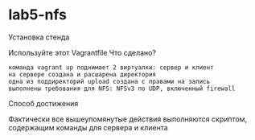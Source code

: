 # lab5-nfs

Установка стенда

Используйте этот Vagrantfile
Что сделано?

    команда vagrant up поднимает 2 виртуалки: сервер и клиент
    на сервере создана и расшарена директория
    одна из поддиректорий upload создана с правами на запись
    выполнены требования для NFS: NFSv3 по UDP, включенный firewall

Cпособ достижения

Фактически все вышеупомянутые действия выполняются скриптом,
содержащим команды для сервера и клиента
